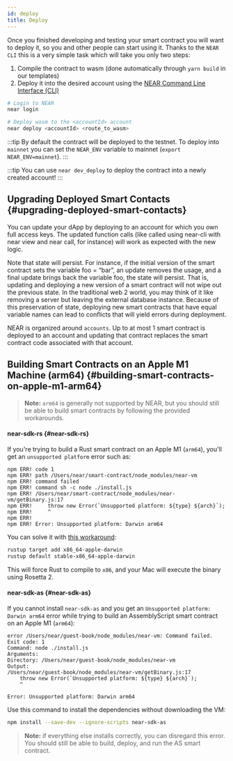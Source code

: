 ```yaml
---
id: deploy
title: Deploy
---
```

Once you finished developing and testing your smart contract you will want to deploy it, so you and
other people can start using it. Thanks to the `NEAR CLI` this is a very simple task which will take
you only two steps:

1. Compile the contract to wasm (done automatically through `yarn build` in our templates)
2. Deploy it into the desired account using the [NEAR Command Line Interface (CLI)](/concepts/tools/near-cli)

```bash
# Login to NEAR
near login

# Deploy wasm to the <accountId> account
near deploy <accountId> <route_to_wasm>
```

:::tip
By default the contract will be deployed to the testnet. To deploy into `mainnet` you can set the `NEAR_ENV` variable to mainnet (`export NEAR_ENV=mainnet`).
:::

:::tip
You can use `near dev_deploy` to deploy the contract into a newly created account!
:::

## Upgrading Deployed Smart Contacts {#upgrading-deployed-smart-contacts}
  
You can update your dApp by deploying to an account for which you own full access keys. The updated function calls (like called using near-cli with near view and near call, for instance) will work as expected with the new logic. 

Note that state will persist. For instance, if the initial version of the smart contract sets the variable foo = “bar”, an update removes the usage, and a final update brings back the variable foo, the state will persist. That is, updating and deploying a new version of a smart contract will not wipe out the previous state. In the traditional web 2 world, you may think of it like removing a server but leaving the external database instance. Because of this preservation of state, deploying new smart contracts that have equal variable names can lead to conflicts that will yield errors during deployment.

NEAR is organized around `accounts`. Up to at most 1 smart contract is deployed to an account and updating that contract replaces the smart contract code associated with that account. 

## Building Smart Contracts on an Apple M1 Machine (arm64) {#building-smart-contracts-on-apple-m1-arm64}

> **Note:** `arm64` is generally not supported by NEAR, but you should still be able to build smart
> contracts by following the provided workarounds.

#### near-sdk-rs {#near-sdk-rs}

If you're trying to build a Rust smart contract on an Apple M1 (`arm64`), you'll get an `unsupported platform` error such as:

```text
npm ERR! code 1
npm ERR! path /Users/near/smart-contract/node_modules/near-vm
npm ERR! command failed
npm ERR! command sh -c node ./install.js
npm ERR! /Users/near/smart-contract/node_modules/near-vm/getBinary.js:17
npm ERR!     throw new Error(`Unsupported platform: ${type} ${arch}`);
npm ERR!     ^
npm ERR!
npm ERR! Error: Unsupported platform: Darwin arm64
```

You can solve it with [this workaround](https://t.me/neardev/13310):

```sh
rustup target add x86_64-apple-darwin
rustup default stable-x86_64-apple-darwin
```

This will force Rust to compile to `x86`, and your Mac will execute the binary using Rosetta 2.

#### near-sdk-as {#near-sdk-as}

If you cannot install `near-sdk-as` and you get an `Unsupported platform: Darwin arm64` error while trying to build an AssemblyScript smart contract on an Apple M1 (`arm64`):

```text
error /Users/near/guest-book/node_modules/near-vm: Command failed.
Exit code: 1
Command: node ./install.js
Arguments:
Directory: /Users/near/guest-book/node_modules/near-vm
Output:
/Users/near/guest-book/node_modules/near-vm/getBinary.js:17
    throw new Error(`Unsupported platform: ${type} ${arch}`);
    ^

Error: Unsupported platform: Darwin arm64
```

Use this command to install the dependencies without downloading the VM:

```sh
npm install --save-dev --ignore-scripts near-sdk-as
```

> **Note:** if everything else installs correctly, you can disregard this error.
> You should still be able to build, deploy, and run the AS smart contract.